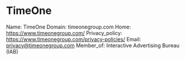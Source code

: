 
# TimeOne

Name: TimeOne
Domain: timeonegroup.com
Home: https://www.timeonegroup.com/
Privacy_policy: https://www.timeonegroup.com/privacy-policies/
Email: privacy@timeonegroup.com
Member_of: Interactive Advertising Bureau (IAB)
